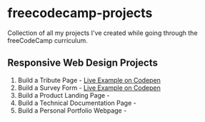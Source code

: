 # freecodecamp-projects
Collection of all my projects I've created while going through the freeCodeCamp curriculum.

## Responsive Web Design Projects

1. Build a Tribute Page - [Live Example on Codepen](https://codepen.io/dyarawilliams/full/PozGapR)
2. Build a Survey Form - [Live Example on Codepen](https://codepen.io/dyarawilliams/full/BazQMow)
3. Build a Product Landing Page - 
4. Build a Technical Documentation Page -
5. Build a Personal Portfolio Webpage -
